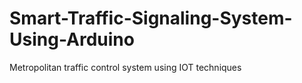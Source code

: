 # Smart-Traffic-Signaling-System-Using-Arduino
Metropolitan traffic control system using IOT techniques
